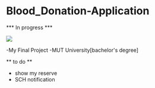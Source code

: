 # Blood_Donation-Application

*** In progress ***

![](https://us-central1-progress-markdown.cloudfunctions.net/progress/70)


-My Final Project
-MUT University[bachelor's degree]


 ** to do **
- show my reserve
- SCH notification
